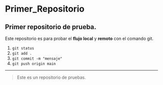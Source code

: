 # Primer_Repositorio
## Primer repositorio de prueba.

Este repositorio es para probar el **flujo local** y **remoto** con el comando git.

1. `git status`
2. `git add .`
3. `git commit -m "mensaje"`
4. `git push origin main`

---

> Este es un repositorio de pruebas.
